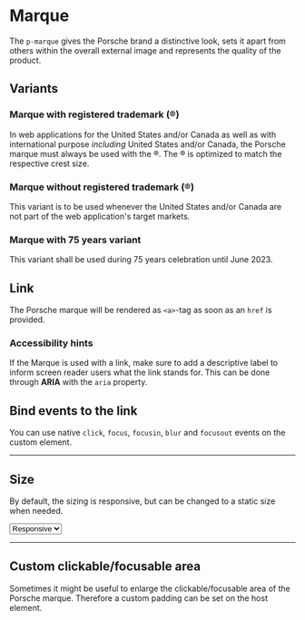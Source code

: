 # Marque

The `p-marque` gives the Porsche brand a distinctive look, sets it apart from others within the overall external image
and represents the quality of the product.

<TableOfContents></TableOfContents>

## Variants

### Marque with registered trademark (®)

In web applications for the United States and/or Canada as well as with international purpose _including_ United States
and/or Canada, the Porsche marque must always be used with the ®. The ® is optimized to match the respective crest size.

<Playground :markup="basicMarkup"></Playground>

### Marque without registered trademark (®)

This variant is to be used whenever the United States and/or Canada are not part of the web application's target
markets.

<Playground :markup="withoutTrademarkMarkup"></Playground>

### Marque with 75 years variant

This variant shall be used during 75 years celebration until June 2023.

<Playground :markup="marque75Markup"></Playground>

## Link

The Porsche marque will be rendered as `<a>`-tag as soon as an `href` is provided.

<Playground :markup="linkMarkup"></Playground>

### <A11yIcon></A11yIcon> Accessibility hints

If the Marque is used with a link, make sure to add a descriptive label to inform screen reader users what the link
stands for. This can be done through **ARIA** with the `aria` property.

## Bind events to the link

You can use native `click`, `focus`, `focusin`, `blur` and `focusout` events on the custom element.

<Playground :markup="eventsMarkup"></Playground>

---

## Size

By default, the sizing is responsive, but can be changed to a static size when needed.

<Playground :markup="sizeMarkup">
  <select v-model="size" aria-label="Select size">
    <option disabled>Select size</option>
    <option value="responsive">Responsive</option>
    <option value="small">Small</option>
    <option value="medium">Medium</option>
  </select>
</Playground>

---

## Custom clickable/focusable area

Sometimes it might be useful to enlarge the clickable/focusable area of the Porsche marque. Therefore a custom padding
can be set on the host element.

<Playground :markup="clickableAreaMarkup"></Playground>

<script lang="ts">
import Vue from 'vue';
import Component from 'vue-class-component';

@Component
export default class Code extends Vue {
  size = 'small';

  basicMarkup = `<p-marque></p-marque>`;
  withoutTrademarkMarkup = `<p-marque trademark="false"></p-marque>`;
  marque75Markup = `<p-marque variant="75-years"></p-marque>`;
  linkMarkup = `<p-marque href="https://www.porsche.com" aria="{ 'aria-label': 'Porsche Homepage' }"></p-marque>`;

  get sizeMarkup() {
    return `<p-marque size="${this.size}"></p-marque>`;
  }

  eventsMarkup =
`<p-marque
  href="https://www.porsche.com"
  onclick="alert('click'); return false;"
  onfocus="console.log('focus')"
  onfocusin="console.log('focusin')"
  onblur="console.log('blur')"
  onfocusout="console.log('focusout')"
></p-marque>`;

  clickableAreaMarkup = `<p-marque href="https://www.porsche.com" aria="{ 'aria-label': 'Porsche Homepage' }" style="padding: 1.5rem"></p-marque>`;
}
</script>
